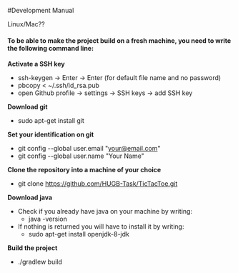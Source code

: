 #Development Manual

Linux/Mac??

#### To be able to make the project build on a fresh machine, you need to write the following command line: 

**Activate a SSH key**

* ssh-keygen -> Enter -> Enter (for default file name and no password)  
* pbcopy < ~/.ssh/id_rsa.pub  	   
* open Github profile  -> settings -> SSH keys -> add SSH key
					
**Download git**  

* sudo apt-get install git  
					
**Set your identification on git**  

* git config --global user.email "your@email.com"  
* git config --global user.name "Your Name"

					
**Clone the repository into a machine of your choice**  

* git clone https://github.com/HUGB-Task/TicTacToe.git

					
**Download java**

* Check if you already have java on your machine by writing: 
	* java -version  
* If nothing is returned you will have to install it by writing:
	* sudo apt-get install openjdk-8-jdk
					
**Build the project**  

* ./gradlew build
